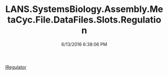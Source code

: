 ﻿---
title: LANS.SystemsBiology.Assembly.MetaCyc.File.DataFiles.Slots.Regulation
date: 6/13/2016 6:38:06 PM
---

[IRegulator](T-LANS.SystemsBiology.Assembly.MetaCyc.File.DataFiles.Slots.Regulation.IRegulator.html)
